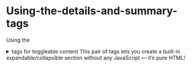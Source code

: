 # Using-the-details-and-summary-tags
 Using the <details> and <summary> tags for toggleable content
This pair of tags lets you create a built-in expandable/collapsible section without any JavaScript — it’s pure HTML!
